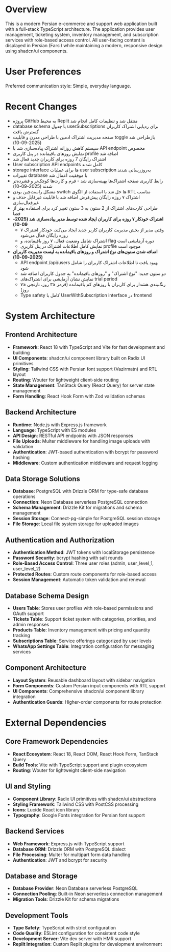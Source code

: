 # Overview

This is a modern Persian e-commerce and support web application built with a full-stack TypeScript architecture. The application provides user management, ticketing system, inventory management, and subscription services with role-based access control. All user-facing content is displayed in Persian (Farsi) while maintaining a modern, responsive design using shadcn/ui components.

# User Preferences

Preferred communication style: Simple, everyday language.

# Recent Changes

- پروژه GitHub به محیط Replit منتقل شد و تنظیمات کامل انجام شد
- database schema با جدول userSubscriptions برای ردیابی اشتراک کاربران گسترش یافت
- صفحه مدیریت اشتراک ادمین با طراحی مدرن و قابلیت toggle بازطراحی شد (2025-09-10)
- سیستم کاهش روزانه اشتراک پیاده‌سازی شد با API endpoint مخصوص
- نمایش روزهای باقیمانده در پنل کاربری profile اضافه شد
- اشتراک رایگان 7 روزه برای کاربران جدید فعال شد
- User subscription API endpoints کامل شدند
- storage interface ها برای عملیات user subscription به‌روزرسانی شدند
- تغییرات database با موفقیت اعمال شد
- رابط کاربری صفحه اشتراک‌ها بهینه‌سازی شد - فرم و کارت‌ها کوچک‌تر و فشرده‌تر شدند (2025-09-10)
- مشکل راست‌چین بودن switch ها حل شد با استفاده از الگوی RTL مناسب
- اشتراک ۷ روزه رایگان پیش‌فرض اضافه شد با قابلیت غیرقابل حذف و غیرفعال‌سازی
- طراحی کارت‌های اشتراک از 2 ستون به 3 ستون تغییر کرد برای استفاده بهتر از فضا
- **اشتراک خودکار ۷ روزه برای کاربران ایجاد شده توسط مدیر پیاده‌سازی شد (2025-09-10)**
  - وقتی مدیر از بخش مدیریت کاربران کاربر جدید ایجاد می‌کند، خودکار اشتراک ۷ روزه رایگان فعال می‌شود
  - اشتراک شامل وضعیت فعال، ۷ روز باقیمانده، و flag دوره آزمایشی است
  - نمایش کامل اطلاعات اشتراک در پنل کاربری profile موجود است
- **اضافه شدن ستون‌های نوع اشتراک و روزهای باقیمانده به لیست مدیریت کاربران (2025-09-10)**
  - API endpoint /api/users بهبود یافت تا اطلاعات اشتراک کاربران را شامل شود
  - دو ستون جدید: "نوع اشتراک" و "روزهای باقیمانده" به جدول کاربران اضافه شد
  - نمایش نشان آزمایشی برای اشتراک‌های trial period
  - رنگ‌بندی هشدار برای کاربران با روزهای کم باقیمانده (قرمز ≤۳ روز، نارنجی ≤۷ روز)
  - Type safety کامل با UserWithSubscription interface در frontend

# System Architecture

## Frontend Architecture
- **Framework**: React 18 with TypeScript and Vite for fast development and building
- **UI Components**: shadcn/ui component library built on Radix UI primitives
- **Styling**: Tailwind CSS with Persian font support (Vazirmatn) and RTL layout
- **Routing**: Wouter for lightweight client-side routing
- **State Management**: TanStack Query (React Query) for server state management
- **Form Handling**: React Hook Form with Zod validation schemas

## Backend Architecture
- **Runtime**: Node.js with Express.js framework
- **Language**: TypeScript with ES modules
- **API Design**: RESTful API endpoints with JSON responses
- **File Uploads**: Multer middleware for handling image uploads with validation
- **Authentication**: JWT-based authentication with bcrypt for password hashing
- **Middleware**: Custom authentication middleware and request logging

## Data Storage Solutions
- **Database**: PostgreSQL with Drizzle ORM for type-safe database operations
- **Connection**: Neon Database serverless PostgreSQL connection
- **Schema Management**: Drizzle Kit for migrations and schema management
- **Session Storage**: Connect-pg-simple for PostgreSQL session storage
- **File Storage**: Local file system storage for uploaded images

## Authentication and Authorization
- **Authentication Method**: JWT tokens with localStorage persistence
- **Password Security**: bcrypt hashing with salt rounds
- **Role-Based Access Control**: Three user roles (admin, user_level_1, user_level_2)
- **Protected Routes**: Custom route components for role-based access
- **Session Management**: Automatic token validation and renewal

## Database Schema Design
- **Users Table**: Stores user profiles with role-based permissions and OAuth support
- **Tickets Table**: Support ticket system with categories, priorities, and admin responses
- **Products Table**: Inventory management with pricing and quantity tracking
- **Subscriptions Table**: Service offerings categorized by user levels
- **WhatsApp Settings Table**: Integration configuration for messaging services

## Component Architecture
- **Layout System**: Reusable dashboard layout with sidebar navigation
- **Form Components**: Custom Persian input components with RTL support
- **UI Components**: Comprehensive shadcn/ui component library integration
- **Authentication Guards**: Higher-order components for route protection

# External Dependencies

## Core Framework Dependencies
- **React Ecosystem**: React 18, React DOM, React Hook Form, TanStack Query
- **Build Tools**: Vite with TypeScript support and plugin ecosystem
- **Routing**: Wouter for lightweight client-side navigation

## UI and Styling
- **Component Library**: Radix UI primitives with shadcn/ui abstractions
- **Styling Framework**: Tailwind CSS with PostCSS processing
- **Icons**: Lucide React icon library
- **Typography**: Google Fonts integration for Persian font support

## Backend Services
- **Web Framework**: Express.js with TypeScript support
- **Database ORM**: Drizzle ORM with PostgreSQL dialect
- **File Processing**: Multer for multipart form data handling
- **Authentication**: JWT and bcrypt for security

## Database and Storage
- **Database Provider**: Neon Database serverless PostgreSQL
- **Connection Pooling**: Built-in Neon serverless connection management
- **Migration Tools**: Drizzle Kit for schema migrations

## Development Tools
- **Type Safety**: TypeScript with strict configuration
- **Code Quality**: ESLint configuration for consistent code style
- **Development Server**: Vite dev server with HMR support
- **Replit Integration**: Custom Replit plugins for development environment